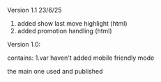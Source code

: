 Version 1.1 23/6/25

1. added show last move highlight (html)
2. added promotion handling (html)


Version 1.0:

contains: 1.var 
haven't added mobile friendly mode 

the main one used and published 
